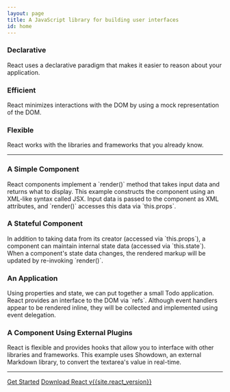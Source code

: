 ```yaml
---
layout: page
title: A JavaScript library for building user interfaces
id: home
---
```

<section class="light home-section">
  <div class="marketing-row">
    <div class="marketing-col">
      <h3>Declarative</h3>
      <p>
        React uses a declarative paradigm that makes it easier to reason about
        your application.
      </p>
    </div>
    <div class="marketing-col">
      <h3>Efficient</h3>
      <p>
        React minimizes interactions with the DOM by using a mock representation
        of the DOM.
      </p>
    </div>
    <div class="marketing-col">
      <h3>Flexible</h3>
      <p>
        React works with the libraries and frameworks that you already know.
      </p>
    </div>
  </div>
</section>
<hr class="home-divider" />
<section class="home-section">
  <div id="examples">
    <div class="example">
      <h3>A Simple Component</h3>
      <p>
        React components implement a `render()` method that takes input data and
        returns what to display. This example constructs the component using an
        XML-like syntax called JSX. Input data is passed to the component as XML
        attributes, and `render()` accesses this data via `this.props`.
      </p>
      <div id="helloExample"></div>
    </div>
    <div class="example">
      <h3>A Stateful Component</h3>
      <p>
        In addition to taking data from its creator (accessed via `this.props`),
        a component can maintain internal state data (accessed via
        `this.state`). When a component's state data changes, the rendered
        markup will be updated by re-invoking `render()`.
      </p>
      <div id="timerExample"></div>
    </div>
    <div class="example">
      <h3>An Application</h3>
      <p>
        Using properties and state, we can put together a small Todo
        application. React provides an interface to the DOM via `refs`. Although
        event handlers appear to be rendered inline, they will be
        collected and implemented using event delegation.
      </p>
      <div id="todoExample"></div>
    </div>
    <div class="example">
      <h3>A Component Using External Plugins</h3>
      <p>
        React is flexible and provides hooks that allow you to interface with
        other libraries and frameworks. This example uses Showdown, an external
        Markdown library, to convert the textarea's value in real-time.
      </p>
      <div id="markdownExample"></div>
    </div>
  </div>
  <script type="text/javascript" src="js/examples/hello.js"></script>
  <script type="text/javascript" src="js/examples/timer.js"></script>
  <script type="text/javascript" src="js/examples/todo.js"></script>
  <script type="text/javascript" src="js/examples/markdown.js"></script>
</section>
<hr class="home-divider" />
<section class="home-bottom-section">
  <div class="buttons-unit">
    <a href="/getting-started.html" class="button">Get Started</a>
    <a href="/download.html" class="button">Download React v{{site.react_version}}</a>
  </div>
</section>
